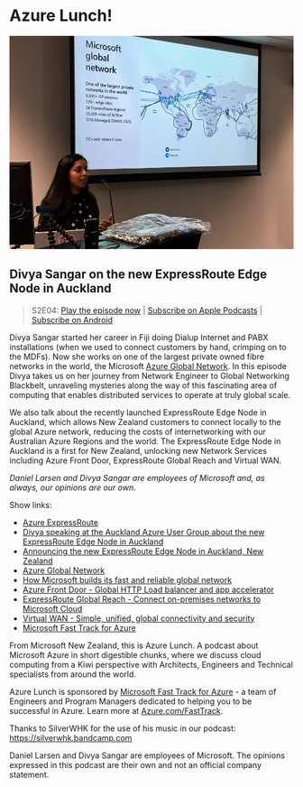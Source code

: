 # Azure Lunch!

![Divya Sangar speaking at the Azure Lunchtime Meetup](./s2e04_960.jpg)

## Divya Sangar on the new ExpressRoute Edge Node in Auckland

> S2E04: [Play the episode now](https://azurelunch.azurefd.net/episodes/azure-lunch-s2e04.mp3) |
> [Subscribe on Apple Podcasts](https://itunes.apple.com/nz/podcast/azure-lunch/id1436427476?mt=2)
| [Subscribe on Android](https://subscribeonandroid.com/azurelunchnz.azureedge.net/podcast/feed.rss)

<p>Divya Sangar started her career in Fiji doing Dialup Internet and PABX installations (when we used
to connect customers by hand, crimping on to the MDFs). Now she works on one of the largest private
owned fibre networks in the world, the Microsoft <a href="https://azure.microsoft.com/en-au/global-infrastructure/global-network/">Azure
Global Network</a>. In this episode Divya takes us on her journey from Network Engineer to Global Networking
Blackbelt, unraveling mysteries along the way of this fascinating area of computing that enables distributed
services to operate at truly global scale.</p>

<p>We also talk about the recently launched ExpressRoute Edge Node in Auckland, which allows 
New Zealand customers to connect locally to the global Azure network, reducing the costs of internetworking
with our Australian Azure Regions and the world. The ExpressRoute Edge Node in Auckland is a first for
New Zealand, unlocking new Network Services including Azure Front Door, ExpressRoute Global Reach and
Virtual WAN.</p>

_Daniel Larsen and Divya Sangar are employees of Microsoft and, as always, our opinions are our own._

<p>Show links:</p>

<ul>
<li><a href="https://azure.microsoft.com/en-au/services/expressroute/">Azure ExpressRoute</a></li>
<li><a href="https://www.youtube.com/watch?v=RpuIg2KlaRo">Divya speaking at the Auckland Azure User Group
about the new ExpressRoute Edge Node in Auckland</a></li>
<li><a href="https://www.linkedin.com/pulse/microsoft-brings-predictability-high-bandwidth-slas-hybrid-quesnel/">Announcing
the new ExpressRoute Edge Node in Auckland, New Zealand</a></li>
<li><a href="https://azure.microsoft.com/en-au/global-infrastructure/global-network/">Azure Global Network</a></li>
<li><a href="https://azure.microsoft.com/en-au/blog/how-microsoft-builds-its-fast-and-reliable-global-network/">How
Microsoft builds its fast and reliable global network</a></li>
<li><a href="https://azure.microsoft.com/en-au/services/frontdoor/">Azure Front Door - Global HTTP Load
balancer and app accelerator</a></li>
<li><a href="https://docs.microsoft.com/en-us/azure/expressroute/expressroute-global-reach">ExpressRoute
Global Reach - Connect on-premises networks to Microsoft Cloud</a></li>
<li><a href="https://azure.microsoft.com/en-au/services/virtual-wan/">Virtual WAN - Simple, unified,
global connectivity and security</a></li>
<li><a href="https://azure.com/FastTrack">Microsoft Fast Track for Azure</a></li>
</ul>

<p>From Microsoft New Zealand, this is Azure Lunch. A podcast about Microsoft Azure in short digestible
chunks, where we discuss cloud computing from a Kiwi perspective with Architects, Engineers and Technical
specialists from around the world.</p>

<p>Azure Lunch is sponsored by <a href="https://azure.com/FastTrack">Microsoft Fast Track for Azure</a> - a 
team of Engineers and Program Managers dedicated to helping you to be successful in Azure. Learn more
at <a href="https://azure.com/FastTrack">Azure.com/FastTrack</a>.</p>

<p>Thanks to SilverWHK for the use of his music in our podcast: <a href="https://silverwhk.bandcamp.com/">https://silverwhk.bandcamp.com</a></p>

<p>Daniel Larsen and Divya Sangar are employees of Microsoft. The opinions expressed in this podcast are
their own and not an official company statement.</p>
